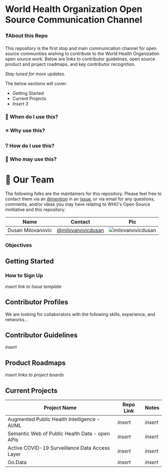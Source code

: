 # World Health Organization Open Source Communication Channel

### ❓About this Repo
This repository is the first stop and main communication channel for open source communities wishing to contribute to the World Health Organization open source work. Below are links to contributor guidelines, open source product and project roadmaps, and key contributor recognition. 

_Stay tuned for more updates._

The below sections will cover:
- Getting Started
- Current Projects
- _Insert 3_

### 🤔 When do I use this?


### ⭐️ Why use this?


### ❔ How do I use this?


### 👤 Who may use this?


# 👥 Our Team

The following folks are the maintainers for this repository. Please feel free to contact them via an [@mention](https://docs.github.com/github/writing-on-github/basic-writing-and-formatting-syntax#mentioning-people-and-teams) in an [issue](https://github.com/WorldHealthOrganization/open-source-communication-channel/issues/new), or via email for any questions, comments, and/or ideas you may have relating to WHO's Open Source innitiative and this repository:

| Name           | Contact                                          | Pic                           |
| -------------- | ------------------------------------------------ | ----------------------------- |
| Dusan Milovanovic | [@milovanovicdusan](https://github.com/milovanovicdusan)       | ![milovanovicdusan][milovanovicdusan]       |

[milovanovicdusan]: https://avatars.githubusercontent.com/milovanovicdusan?s=80



### Objectives

## Getting Started
### How to Sign Up
_insert link to Issue template_

## Contributor Profiles
We are looking for collaborators with the following skills, experience, and networks...

## Contributor Guidelines
_insert_

## Product Roadmaps
_insert links to project boards_

## Current Projects
Project Name | Repo Link | Notes
------------ | ---------- | -----
Augmented Public Health Intelligence - AI/ML | _insert_ | _insert_
Semantic Web of Public Health Data - open APIs | _insert_ | _insert_
Active COVID-19 Surveillance Data Access Layer | _insert_ | _insert_
Go.Data | _insert_ | _insert_
